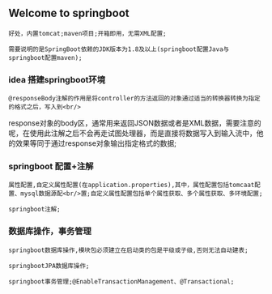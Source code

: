 ## Welcome to springboot

	好处，内置tomcat;maven项目;开箱即用，无需XML配置;

	需要说明的是SpringBoot依赖的JDK版本为1.8及以上(springboot配置Java与springboot配置maven);

### idea 搭建springboot环境

	@responseBody注解的作用是将controller的方法返回的对象通过适当的转换器转换为指定的格式之后，写入到<br/>
response对象的body区，通常用来返回JSON数据或者是XML数据，需要注意的呢，在使用此注解之后不会再走试图处理器，而是直接将数据写入到输入流中，他的效果等同于通过response对象输出指定格式的数据;

### springboot 配置+注解

	属性配置,自定义属性配置(在application.properties),其中，属性配置包括tomcaat配置、mysql数据源配<br/>置;自定义属性配置包括单个属性获取、多个属性获取、多环境配置;
  
	springboot注解;

### 数据库操作，事务管理 

	springboot数据库操作,模块包必须建立在启动类的包是平级或子级,否则无法自动建表;
	
	springbootJPA数据库操作;
	
	springboot事务管理;@EnableTransactionManagement、@Transactional;
